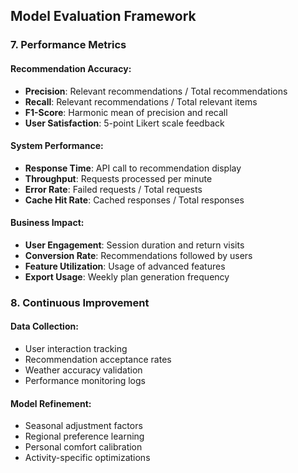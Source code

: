 
## Model Evaluation Framework

### 7. Performance Metrics

#### Recommendation Accuracy:
- **Precision**: Relevant recommendations / Total recommendations
- **Recall**: Relevant recommendations / Total relevant items
- **F1-Score**: Harmonic mean of precision and recall
- **User Satisfaction**: 5-point Likert scale feedback

#### System Performance:
- **Response Time**: API call to recommendation display
- **Throughput**: Requests processed per minute
- **Error Rate**: Failed requests / Total requests
- **Cache Hit Rate**: Cached responses / Total responses

#### Business Impact:
- **User Engagement**: Session duration and return visits
- **Conversion Rate**: Recommendations followed by users
- **Feature Utilization**: Usage of advanced features
- **Export Usage**: Weekly plan generation frequency

### 8. Continuous Improvement

#### Data Collection:
- User interaction tracking
- Recommendation acceptance rates
- Weather accuracy validation
- Performance monitoring logs

#### Model Refinement:
- Seasonal adjustment factors
- Regional preference learning
- Personal comfort calibration
- Activity-specific optimizations
